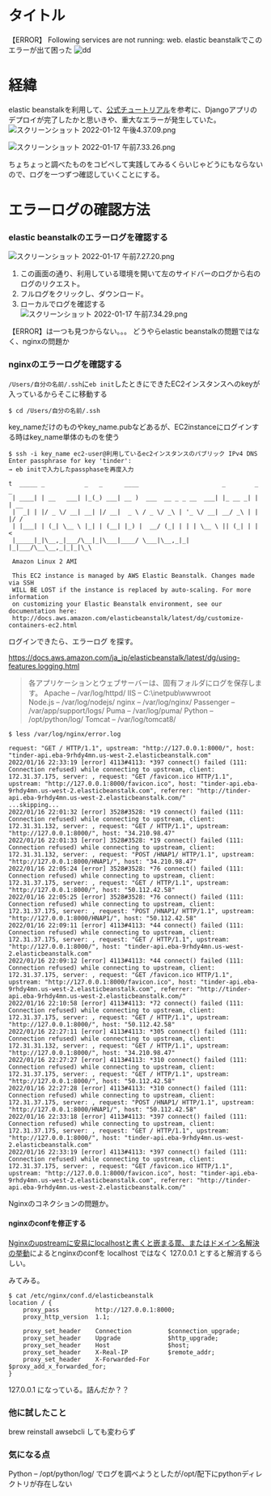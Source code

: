 # タイトル
【ERROR】 Following services are not running: web. elastic beanstalkでこのエラーが出て困った
![dd](2022-01-18-08-40-53.png)
# 経緯
elastic beanstalkを利用して、[公式チュートリアル](https://docs.aws.amazon.com/ja_jp/elasticbeanstalk/latest/dg/create-deploy-python-django.html#python-django-configure-for-eb)を参考に、Djangoアプリのデプロイが完了したかと思いきや、重大なエラーが発生していた。
![スクリーンショット 2022-01-12 午後4.37.09.png](https://qiita-image-store.s3.ap-northeast-1.amazonaws.com/0/487834/fea1e157-9016-7848-9ecc-460fba52a934.png)

![スクリーンショット 2022-01-17 午前7.33.26.png](https://qiita-image-store.s3.ap-northeast-1.amazonaws.com/0/487834/9343395d-7863-f78e-5a52-27827b394606.png)

ちょちょっと調べたものをコピペして実践してみるくらいじゃどうにもならないので、ログを一つずつ確認していくことにする。

# エラーログの確認方法


### elastic beanstalkのエラーログを確認する
![スクリーンショット 2022-01-17 午前7.27.20.png](https://qiita-image-store.s3.ap-northeast-1.amazonaws.com/0/487834/5460c0ca-5607-af21-d073-47f3e2d43664.png)

1. この画面の通り、利用している環境を開いて左のサイドバーのログから右のログのリクエスト。
2. フルログをクリックし、ダウンロード。
3. ローカルでログを確認する
![スクリーンショット 2022-01-17 午前7.34.29.png](https://qiita-image-store.s3.ap-northeast-1.amazonaws.com/0/487834/4447c7b9-98d6-1b7f-d5a3-579de34e3906.png)

【ERROR】は一つも見つからない。。。
どうやらelastic beanstalkの問題ではなく、nginxの問題か


### nginxのエラーログを確認する
```/Users/自分の名前/.ssh```に```eb init```したときにできたEC2インスタンスへのkeyが入っているからそこに移動する

```terminal
$ cd /Users/自分の名前/.ssh
```
key_nameだけのものやkey_name.pubなどあるが、EC2instanceにログインする時はkey_name単体のものを使う

```terminal
$ ssh -i key_name ec2-user@利用しているec2インスタンスのパブリック IPv4 DNS
Enter passphrase for key 'tinder':
→ eb initで入力したpassphaseを再度入力

t  _____ _           _   _      ____                       _        _ _
 | ____| | __   ___| |_(_) ___| __ )  ___  __ _ _ __  ___| |_ __ _| | | __
 |  _| | |/ _ \/ __| __| |/ __|  _ \ / _ \/ _\ | '_ \/ __| __/ _\ | | |/ /
 | |___| | (_| \__ \ |_| | (__| |_) |  __/ (_| | | | \__ \ || (_| | |   <
 |_____|_|\__,_|___/\__|_|\___|____/ \___|\__,_|_| |_|___/\__\__,_|_|_|\_\

 Amazon Linux 2 AMI

 This EC2 instance is managed by AWS Elastic Beanstalk. Changes made via SSH
 WILL BE LOST if the instance is replaced by auto-scaling. For more information
 on customizing your Elastic Beanstalk environment, see our documentation here:
 http://docs.aws.amazon.com/elasticbeanstalk/latest/dg/customize-containers-ec2.html
```
ログインできたら、エラーログ を探す。

https://docs.aws.amazon.com/ja_jp/elasticbeanstalk/latest/dg/using-features.logging.html
> 各アプリケーションとウェブサーバーは、固有フォルダにログを保存します。
Apache – /var/log/httpd/
IIS – C:\inetpub\wwwroot\
Node.js – /var/log/nodejs/
nginx – /var/log/nginx/
Passenger – /var/app/support/logs/
Puma – /var/log/puma/
Python – /opt/python/log/
Tomcat – /var/log/tomcat8/

```terminal
$ less /var/log/nginx/error.log

request: "GET / HTTP/1.1", upstream: "http://127.0.0.1:8000/", host: "tinder-api.eba-9rhdy4mn.us-west-2.elasticbeanstalk.com"
2022/01/16 22:33:19 [error] 4113#4113: *397 connect() failed (111: Connection refused) while connecting to upstream, client: 172.31.37.175, server: , request: "GET /favicon.ico HTTP/1.1", upstream: "http://127.0.0.1:8000/favicon.ico", host: "tinder-api.eba-9rhdy4mn.us-west-2.elasticbeanstalk.com", referrer: "http://tinder-api.eba-9rhdy4mn.us-west-2.elasticbeanstalk.com/"
...skipping...
2022/01/16 22:01:32 [error] 3528#3528: *19 connect() failed (111: Connection refused) while connecting to upstream, client: 172.31.31.132, server: , request: "GET / HTTP/1.1", upstream: "http://127.0.0.1:8000/", host: "34.210.98.47"
2022/01/16 22:01:33 [error] 3528#3528: *19 connect() failed (111: Connection refused) while connecting to upstream, client: 172.31.31.132, server: , request: "POST /HNAP1/ HTTP/1.1", upstream: "http://127.0.0.1:8000/HNAP1/", host: "34.210.98.47"
2022/01/16 22:05:24 [error] 3528#3528: *76 connect() failed (111: Connection refused) while connecting to upstream, client: 172.31.37.175, server: , request: "GET / HTTP/1.1", upstream: "http://127.0.0.1:8000/", host: "50.112.42.58"
2022/01/16 22:05:25 [error] 3528#3528: *76 connect() failed (111: Connection refused) while connecting to upstream, client: 172.31.37.175, server: , request: "POST /HNAP1/ HTTP/1.1", upstream: "http://127.0.0.1:8000/HNAP1/", host: "50.112.42.58"
2022/01/16 22:09:11 [error] 4113#4113: *44 connect() failed (111: Connection refused) while connecting to upstream, client: 172.31.37.175, server: , request: "GET / HTTP/1.1", upstream: "http://127.0.0.1:8000/", host: "tinder-api.eba-9rhdy4mn.us-west-2.elasticbeanstalk.com"
2022/01/16 22:09:12 [error] 4113#4113: *44 connect() failed (111: Connection refused) while connecting to upstream, client: 172.31.37.175, server: , request: "GET /favicon.ico HTTP/1.1", upstream: "http://127.0.0.1:8000/favicon.ico", host: "tinder-api.eba-9rhdy4mn.us-west-2.elasticbeanstalk.com", referrer: "http://tinder-api.eba-9rhdy4mn.us-west-2.elasticbeanstalk.com/"
2022/01/16 22:10:58 [error] 4113#4113: *72 connect() failed (111: Connection refused) while connecting to upstream, client: 172.31.37.175, server: , request: "GET / HTTP/1.1", upstream: "http://127.0.0.1:8000/", host: "50.112.42.58"
2022/01/16 22:27:11 [error] 4113#4113: *305 connect() failed (111: Connection refused) while connecting to upstream, client: 172.31.31.132, server: , request: "GET / HTTP/1.1", upstream: "http://127.0.0.1:8000/", host: "34.210.98.47"
2022/01/16 22:27:27 [error] 4113#4113: *310 connect() failed (111: Connection refused) while connecting to upstream, client: 172.31.37.175, server: , request: "GET / HTTP/1.1", upstream: "http://127.0.0.1:8000/", host: "50.112.42.58"
2022/01/16 22:27:28 [error] 4113#4113: *310 connect() failed (111: Connection refused) while connecting to upstream, client: 172.31.37.175, server: , request: "POST /HNAP1/ HTTP/1.1", upstream: "http://127.0.0.1:8000/HNAP1/", host: "50.112.42.58"
2022/01/16 22:33:18 [error] 4113#4113: *397 connect() failed (111: Connection refused) while connecting to upstream, client: 172.31.37.175, server: , request: "GET / HTTP/1.1", upstream: "http://127.0.0.1:8000/", host: "tinder-api.eba-9rhdy4mn.us-west-2.elasticbeanstalk.com"
2022/01/16 22:33:19 [error] 4113#4113: *397 connect() failed (111: Connection refused) while connecting to upstream, client: 172.31.37.175, server: , request: "GET /favicon.ico HTTP/1.1", upstream: "http://127.0.0.1:8000/favicon.ico", host: "tinder-api.eba-9rhdy4mn.us-west-2.elasticbeanstalk.com", referrer: "http://tinder-api.eba-9rhdy4mn.us-west-2.elasticbeanstalk.com/"
```

Nginxのコネクションの問題か。


#### nginxのconfを修正する
[Nginxのupstreamに安易にlocalhostと書くと嵌まる罠、またはドメイン名解決の挙動](https://qiita.com/yokomotod/items/46229f0fafd95eb7d867)によるとnginxのconfを
localhost ではなく 127.0.0.1 とすると解消するらしい。

みてみる。

```terminal
$ cat /etc/nginx/conf.d/elasticbeanstalk
location / {
    proxy_pass          http://127.0.0.1:8000;
    proxy_http_version  1.1;

    proxy_set_header    Connection          $connection_upgrade;
    proxy_set_header    Upgrade             $http_upgrade;
    proxy_set_header    Host                $host;
    proxy_set_header    X-Real-IP           $remote_addr;
    proxy_set_header    X-Forwarded-For     $proxy_add_x_forwarded_for;
}
```
127.0.0.1 になっている。詰んだか？？

### 他に試したこと
brew reinstall awsebcli しても変わらず

### 気になる点
Python – /opt/python/log/
でログを調べようとしたが/opt/配下にpythonディレクトリが存在しない

